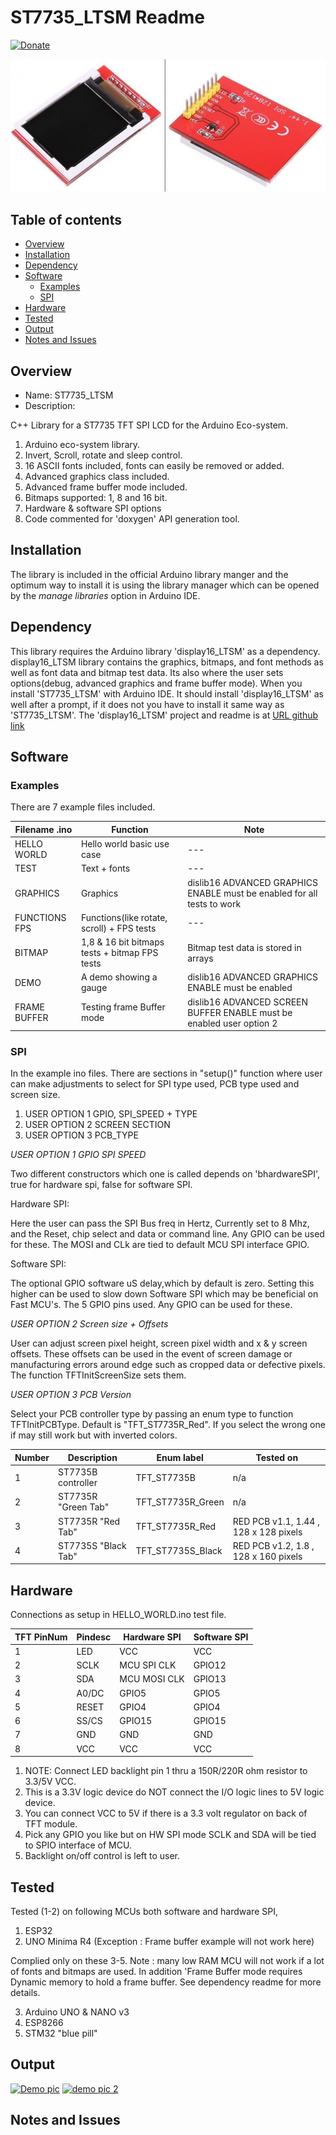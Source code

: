 # ST7735_LTSM Readme

[![Donate](https://img.shields.io/badge/Donate-PayPal-green.svg)](https://www.paypal.com/paypalme/whitelight976)

![ ig ](https://github.com/gavinlyonsrepo/pic_16F18346_projects/blob/master/images/st7735/pcb.jpg)

## Table of contents

* [Overview](#overview)
* [Installation](#installation)
* [Dependency](#dependency)
* [Software](#software)
	* [Examples](#examples)
	* [SPI](#spi)
* [Hardware](#hardware)
* [Tested](#tested)
* [Output](#output)
* [Notes and Issues](#notes-and-issues)


## Overview

* Name: ST7735_LTSM
* Description:

C++ Library for a ST7735 TFT SPI LCD for the Arduino Eco-system.

1. Arduino eco-system library.
2. Invert, Scroll, rotate and sleep control.
3. 16 ASCII fonts included, fonts can easily be removed or added.
4. Advanced graphics class included.
5. Advanced frame buffer mode included.
6. Bitmaps supported: 1, 8 and 16 bit.
7. Hardware & software SPI options
8. Code commented for 'doxygen' API generation tool.

## Installation

The library is included in the official Arduino library manger and the optimum way to install it is using the library manager which can be opened by the *manage libraries* option in Arduino IDE. 

## Dependency

This library requires the Arduino library 'display16_LTSM' as a dependency. display16_LTSM library contains
the graphics, bitmaps, and font methods as well as font data and bitmap test data. Its also 
where the user sets options(debug, advanced graphics and frame buffer mode).
When you install 'ST7735_LTSM' with Arduino IDE. It should install 'display16_LTSM' as well after 
a prompt, if it does not you have to install it same way as 'ST7735_LTSM'.
The 'display16_LTSM' project and readme is at [URL github link](https://github.com/gavinlyonsrepo/display16_LTSM)

## Software

### Examples

There are 7 example files included.

| Filename .ino | Function  | Note |
| --- | --- | --- |
| HELLO WORLD | Hello world basic use case | --- |
| TEST | Text + fonts | --- |
| GRAPHICS| Graphics | dislib16 ADVANCED GRAPHICS ENABLE must be enabled for all tests to work|
| FUNCTIONS FPS| Functions(like rotate, scroll) + FPS tests| --- |
| BITMAP| 1,8 & 16 bit bitmaps tests + bitmap FPS tests| Bitmap test data is stored in arrays |
| DEMO| A demo showing a gauge | dislib16 ADVANCED GRAPHICS ENABLE must be enabled |
| FRAME BUFFER | Testing frame Buffer mode | dislib16 ADVANCED SCREEN BUFFER ENABLE must be enabled user option 2 |

### SPI

In the example ino files. There are sections in "setup()" function
where user can make adjustments to select for SPI type used, PCB type used and screen size.

1. USER OPTION 1 GPIO, SPI_SPEED + TYPE
2. USER OPTION 2 SCREEN SECTION
3. USER OPTION 3 PCB_TYPE


*USER OPTION 1 GPIO SPI SPEED*

Two different constructors which one is called depends on 'bhardwareSPI', 
true for hardware spi, false for software SPI.

Hardware SPI:

Here the user can pass the SPI Bus freq in Hertz, Currently set to 8 Mhz,
and the Reset, chip select and data or command line. Any GPIO can be used for these.
The MOSI and CLk are tied to default MCU SPI interface GPIO.

Software SPI:

The optional GPIO software uS delay,which by default is zero.
Setting this higher can be used to slow down Software SPI
which may be beneficial on Fast MCU's.
The 5 GPIO pins used. Any GPIO can be used for these.

*USER OPTION 2 Screen size  + Offsets*

User can adjust screen pixel height, screen pixel width and x & y screen offsets.
These offsets can be used in the event of screen damage or manufacturing errors around edge
such as cropped data or defective pixels. The function TFTInitScreenSize sets them.

*USER OPTION 3 PCB Version*

Select your PCB controller type by passing an enum type to function  TFTInitPCBType.
Default is "TFT_ST7735R_Red".  If you select the wrong one if may still work but with inverted colors.

| Number | Description | Enum label| Tested on |
| ---- | ---- | --- | --- |
| 1 | ST7735B controller| TFT_ST7735B | n/a |
| 2 | ST7735R "Green Tab" | TFT_ST7735R_Green | n/a |
| 3 | ST7735R "Red Tab"   | TFT_ST7735R_Red | RED PCB v1.1, 1.44 , 128 x 128 pixels |
| 4 | ST7735S "Black Tab" | TFT_ST7735S_Black | RED PCB v1.2, 1.8 , 128 x 160 pixels |


## Hardware

Connections as setup in HELLO_WORLD.ino  test file.

| TFT PinNum | Pindesc | Hardware SPI | Software SPI |
| --- | --- | --- | --- |
| 1 | LED | VCC | VCC |
| 2 | SCLK | MCU SPI CLK | GPIO12 |
| 3 | SDA | MCU MOSI CLK | GPIO13 |
| 4 | A0/DC | GPIO5 | GPIO5 |
| 5 | RESET | GPIO4 | GPIO4 |
| 6 | SS/CS | GPIO15 | GPIO15 |
| 7 | GND | GND | GND |
| 8 | VCC | VCC | VCC |

1. NOTE: Connect LED backlight pin 1 thru a 150R/220R ohm resistor to 3.3/5V VCC.
2. This is a 3.3V logic device do NOT connect the I/O logic lines to 5V logic device.
3. You can connect VCC to 5V if there is a 3.3 volt regulator on back of TFT module.
4. Pick any GPIO you like but on HW SPI mode SCLK and SDA will be tied to SPIO interface of MCU.
5. Backlight on/off control is left to user.


## Tested 

Tested (1-2) on following MCUs both software and hardware SPI,

1. ESP32 
2. UNO Minima R4 (Exception : Frame buffer example will not work here)

Complied only on these 3-5. Note : many low RAM MCU will
not work if a lot of fonts and bitmaps are used. In addition 'Frame Buffer mode requires 
Dynamic memory to hold a frame buffer. See dependency readme for more details.

3. Arduino UNO & NANO v3
4. ESP8266 
5. STM32 "blue pill"


## Output

[![ Demo pic ](https://github.com/gavinlyonsrepo/ST7735_TFT_RPI/blob/main/extra/images/4.jpg)](https://github.com/gavinlyonsrepo/ST7735_TFT_RPI/blob/main/extra/images/4.jpg)
[![ demo pic 2](https://github.com/gavinlyonsrepo/Display_Lib_RPI/blob/main/extra/images/st7735output.jpg)](https://github.com/gavinlyonsrepo/Display_Lib_RPI/blob/main/extra/images/st7735output.jpg)

## Notes and Issues
